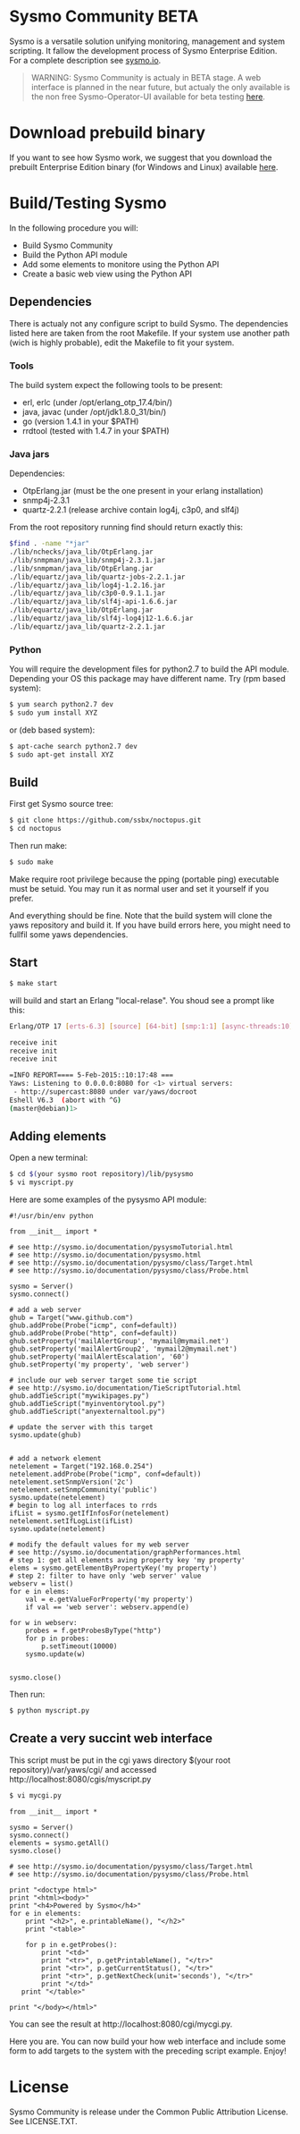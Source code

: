 # Sysmo Community BETA
Sysmo is a versatile solution unifying monitoring, management and system
scripting. It fallow the development process of Sysmo Enterprise Edition.
For a complete description see [sysmo.io](http://sysmo.io).

> WARNING: Sysmo Community is actualy in BETA stage. A web interface is
> planned in the near future, but actualy the only available is the
> non free Sysmo-Operator-UI available for beta testing [here](http://sysmo.io).

# Download prebuild binary
If you want to see how Sysmo work, we suggest that you download the prebuilt
Enterprise Edition binary (for Windows and Linux) available [here](http://sysmo.io).

# Build/Testing Sysmo

In the following procedure you will:
* Build Sysmo Community
* Build the Python API module
* Add some elements to monitore using the Python API
* Create a basic web view using the Python API


## Dependencies
There is actualy not any configure script to build Sysmo. The dependencies
listed here are taken from the root Makefile. If your system use another path
(wich is highly probable), edit the Makefile to fit your system.

### Tools
The build system expect the following tools to be present:
* erl, erlc (under /opt/erlang_otp_17.4/bin/)
* java, javac (under /opt/jdk1.8.0_31/bin/)
* go (version 1.4.1 in your $PATH)
* rrdtool (tested with 1.4.7 in your $PATH)

### Java jars
Dependencies:
* OtpErlang.jar (must be the one present in your erlang installation)
* snmp4j-2.3.1
* quartz-2.2.1 (release archive contain log4j, c3p0, and slf4j)

From the root repository running find should return exactly this:
```sh
$find . -name "*jar"
./lib/nchecks/java_lib/OtpErlang.jar
./lib/snmpman/java_lib/snmp4j-2.3.1.jar
./lib/snmpman/java_lib/OtpErlang.jar
./lib/equartz/java_lib/quartz-jobs-2.2.1.jar
./lib/equartz/java_lib/log4j-1.2.16.jar
./lib/equartz/java_lib/c3p0-0.9.1.1.jar
./lib/equartz/java_lib/slf4j-api-1.6.6.jar
./lib/equartz/java_lib/OtpErlang.jar
./lib/equartz/java_lib/slf4j-log4j12-1.6.6.jar
./lib/equartz/java_lib/quartz-2.2.1.jar
```

### Python
You will require the development files for python2.7 to build the API module.
Depending your OS this package may have different name.
Try (rpm based system):
```sh
$ yum search python2.7 dev
$ sudo yum install XYZ
```
or (deb based system):
```sh
$ apt-cache search python2.7 dev
$ sudo apt-get install XYZ
```

## Build

First get Sysmo source tree:
```sh
$ git clone https://github.com/ssbx/noctopus.git
$ cd noctopus
```

Then run make:
```sh
$ sudo make
```
Make require root privilege because the pping (portable ping) executable must be
setuid. You may run it as normal user and set it yourself if you prefer.

And everything should be fine. Note that the build system will clone the yaws
repository and build it. If you have build errors here, you might need to
fullfil some yaws dependencies.

## Start
```sh
$ make start
```
will build and start an Erlang "local-relase". You shoud see a prompt like this:

```sh
Erlang/OTP 17 [erts-6.3] [source] [64-bit] [smp:1:1] [async-threads:10] [hipe] [kernel-poll:false]

receive init
receive init
receive init

=INFO REPORT==== 5-Feb-2015::10:17:48 ===
Yaws: Listening to 0.0.0.0:8080 for <1> virtual servers:
 - http://supercast:8080 under var/yaws/docroot
Eshell V6.3  (abort with ^G)
(master@debian)1> 
```

## Adding elements
Open a new terminal:
```sh
$ cd $(your sysmo root repository)/lib/pysysmo
$ vi myscript.py
```


Here are some examples of the pysysmo API module:

	#!/usr/bin/env python
	
	from __init__ import *
	
	# see http://sysmo.io/documentation/pysysmoTutorial.html
	# see http://sysmo.io/documentation/pysysmo.html
	# see http://sysmo.io/documentation/pysysmo/class/Target.html
	# see http://sysmo.io/documentation/pysysmo/class/Probe.html

	sysmo = Server()
	sysmo.connect()
	
	# add a web server
	ghub = Target("www.github.com")
	ghub.addProbe(Probe("icmp", conf=default))
	ghub.addProbe(Probe("http", conf=default))
	ghub.setProperty('mailAlertGroup', 'mymail@mymail.net')
	ghub.setProperty('mailAlertGroup2', 'mymail2@mymail.net')
	ghub.setProperty('mailAlertEscalation', '60')
	ghub.setProperty('my property', 'web server')

	# include our web server target some tie script
	# see http://sysmo.io/documentation/TieScriptTutorial.html
	ghub.addTieScript("mywikipages.py")
	ghub.addTieScript("myinventorytool.py")
	ghub.addTieScript("anyexternaltool.py")

	# update the server with this target
	sysmo.update(ghub)
	

	# add a network element
	netelement = Target("192.168.0.254")
	netelement.addProbe(Probe("icmp", conf=default))
	netelement.setSnmpVersion('2c')
	netelement.setSnmpCommunity('public')
	sysmo.update(netelement)
	# begin to log all interfaces to rrds
	ifList = sysmo.getIfInfosFor(netelement)
	netelement.setIfLogList(ifList)
	sysmo.update(netelement)

	# modify the default values for my web server
	# see http://sysmo.io/documentation/graphPerformances.html
	# step 1: get all elements aving property key 'my property'
	elems = sysmo.getElementByPropertyKey('my property')
	# step 2: filter to have only 'web server' value
	webserv = list()
	for e in elems:
		val = e.getValueForProperty('my property')
		if val == 'web server': webserv.append(e)
	
	for w in webserv:
		probes = f.getProbesByType("http")
		for p in probes:
			p.setTimeout(10000)
		sysmo.update(w)
	
	
	sysmo.close()
	
Then run:
```sh
$ python myscript.py
```


## Create a very succint web interface
This script must be put in the cgi yaws directory $(your root repository)/var/yaws/cgi/ and accessed http://localhost:8080/cgis/myscript.py
	
```sh
$ vi mycgi.py
```
	from __init__ import *
	
	sysmo = Server()
	sysmo.connect()
	elements = sysmo.getAll()
	sysmo.close()
	
	# see http://sysmo.io/documentation/pysysmo/class/Target.html
	# see http://sysmo.io/documentation/pysysmo/class/Probe.html

	print "<doctype html>"
	print "<html><body>"
	print "<h4>Powered by Sysmo</h4>"
	for e in elements:
	    print "<h2>", e.printableName(), "</h2>"
	    print "<table>"
	
	    for p in e.getProbes():
	        print "<td>"
	        print "<tr>", p.getPrintableName(), "</tr>"
	        print "<tr>", p.getCurrentStatus(), "</tr>"
	        print "<tr>", p.getNextCheck(unit='seconds'), "</tr>"
	        print "</td>"
	   print "</table>"
	    
	print "</body></html>"

You can see the result at http://localhost:8080/cgi/mycgi.py.

Here you are. You can now build your how web interface and include some form to add
targets to the system with the preceding script example. Enjoy!


# License
Sysmo Community is release under the Common Public Attribution License. See LICENSE.TXT.
